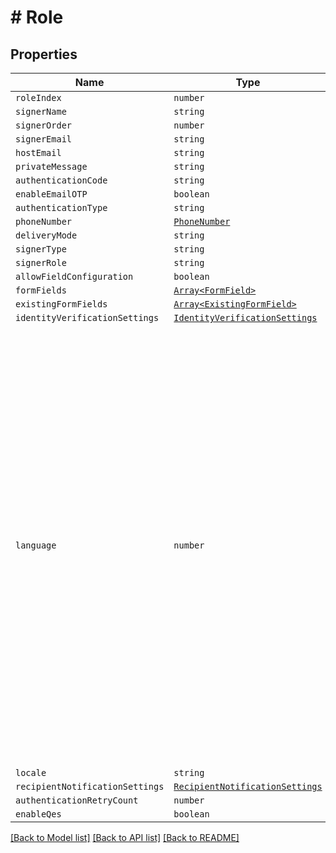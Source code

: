# # Role



## Properties

Name | Type | Description | Notes
------------ | ------------- | ------------- | -------------
| `roleIndex` | ```number``` |   |  |
| `signerName` | ```string``` |   |  |
| `signerOrder` | ```number``` |   |  |
| `signerEmail` | ```string``` |   |  |
| `hostEmail` | ```string``` |   |  |
| `privateMessage` | ```string``` |   |  |
| `authenticationCode` | ```string``` |   |  |
| `enableEmailOTP` | ```boolean``` |   |  |
| `authenticationType` | ```string``` |   |  |
| `phoneNumber` | [```PhoneNumber```](PhoneNumber.md) |   |  |
| `deliveryMode` | ```string``` |   |  |
| `signerType` | ```string``` |   |  |
| `signerRole` | ```string``` |   |  |
| `allowFieldConfiguration` | ```boolean``` |   |  |
| `formFields` | [```Array<FormField>```](FormField.md) |   |  |
| `existingFormFields` | [```Array<ExistingFormField>```](ExistingFormField.md) |   |  |
| `identityVerificationSettings` | [```IdentityVerificationSettings```](IdentityVerificationSettings.md) |   |  |
| `language` | ```number``` |  &lt;p&gt;Description:&lt;/p&gt;&lt;ul&gt;&lt;li&gt;&lt;i&gt;0&lt;/i&gt; - None&lt;/li&gt;&lt;li&gt;&lt;i&gt;1&lt;/i&gt; - English&lt;/li&gt;&lt;li&gt;&lt;i&gt;2&lt;/i&gt; - Spanish&lt;/li&gt;&lt;li&gt;&lt;i&gt;3&lt;/i&gt; - German&lt;/li&gt;&lt;li&gt;&lt;i&gt;4&lt;/i&gt; - French&lt;/li&gt;&lt;li&gt;&lt;i&gt;5&lt;/i&gt; - Romanian&lt;/li&gt;&lt;li&gt;&lt;i&gt;6&lt;/i&gt; - Norwegian&lt;/li&gt;&lt;li&gt;&lt;i&gt;7&lt;/i&gt; - Bulgarian&lt;/li&gt;&lt;li&gt;&lt;i&gt;8&lt;/i&gt; - Italian&lt;/li&gt;&lt;li&gt;&lt;i&gt;9&lt;/i&gt; - Danish&lt;/li&gt;&lt;li&gt;&lt;i&gt;10&lt;/i&gt; - Polish&lt;/li&gt;&lt;li&gt;&lt;i&gt;11&lt;/i&gt; - Portuguese&lt;/li&gt;&lt;li&gt;&lt;i&gt;12&lt;/i&gt; - Czech&lt;/li&gt;&lt;li&gt;&lt;i&gt;13&lt;/i&gt; - Dutch&lt;/li&gt;&lt;li&gt;&lt;i&gt;14&lt;/i&gt; - Swedish&lt;/li&gt;&lt;li&gt;&lt;i&gt;15&lt;/i&gt; - Russian&lt;/li&gt;&lt;/ul&gt; |  |
| `locale` | ```string``` |   |  |
| `recipientNotificationSettings` | [```RecipientNotificationSettings```](RecipientNotificationSettings.md) |   |  |
| `authenticationRetryCount` | ```number``` |   |  |
| `enableQes` | ```boolean``` |   |  |

[[Back to Model list]](../README.md#models) [[Back to API list]](../README.md#api-endpoints) [[Back to README]](../README.md)
